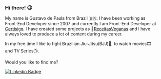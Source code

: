 ### Hi there! 😉

My name is Gustavo de Paula from Brazil 🇧🇷. I have been working as Front-End Developer since 2007 and currently I am Front-End Developer at [Certisign](https://certisign.com.br/). I have created some projects as 🌱[ReceitasVeganas](https://receitasvegan.netlify.app/) and I have always loved to produce a lot of content during my career.

In my free time I like to fight Brazilian Jiu-Jitsu(BJJ)🥋, to watch movies🎞️ and TV Series📺.

Would you like to find me?

[![Linkedin Badge](https://img.shields.io/badge/-LinkedIn-blue?style=flat-square&logo=Linkedin&logoColor=white&link=https://www.linkedin.com/in/gustavodepaulasantos)](https://www.linkedin.com/in/gustavodepaulasantos)
